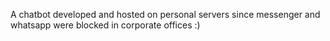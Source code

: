 A chatbot developed and hosted on personal servers since messenger and whatsapp were blocked in corporate offices :)

